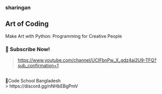 ### sharingan
Art of Coding 
---
Make Art with Python: Programming for Creative People

### 🔔 Subscribe Now!
> https://www.youtube.com/channel/UCIFbnPw_X_gdz4ai2U9-TFQ?sub_confirmation=1
<br/>
🌌Code School Bangladesh 
<br/>
> https://discord.gg/nNHbEBgPmV
